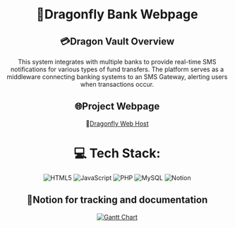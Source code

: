 <div align="center">

# 🚀Dragonfly Bank Webpage

## 💳Dragon Vault Overview

This system integrates with multiple banks to provide real-time SMS notifications for various types of fund transfers. The platform serves as a middleware connecting banking systems to an SMS Gateway, alerting users when transactions occur.

## 🌐Project Webpage

📌[Dragonfly Web Host](https://darkgray-goshawk-731405.hostingersite.com/)

# 💻 Tech Stack:

![HTML5](https://img.shields.io/badge/html5-%23E34F26.svg?style=flat&logo=html5&logoColor=white) ![JavaScript](https://img.shields.io/badge/javascript-%23323330.svg?style=flat&logo=javascript&logoColor=%23F7DF1E) ![PHP](https://img.shields.io/badge/php-%23777BB4.svg?style=flat&logo=php&logoColor=white) ![MySQL](https://img.shields.io/badge/mysql-4479A1.svg?style=flat&logo=mysql&logoColor=white) ![Notion](https://img.shields.io/badge/Notion-%23000000.svg?style=flat&logo=notion&logoColor=white)

## 📝Notion for tracking and documentation

[![Gantt Chart](https://img.shields.io/badge/Gantt%20Chart-000000?style=flat&logo=notion&logoColor=white)](https://www.notion.so/1ddabe7b7b2a8097aa0fd36bc5f6db11?v=1ddabe7b7b2a806b935b000c485c4c1e)

</div>
